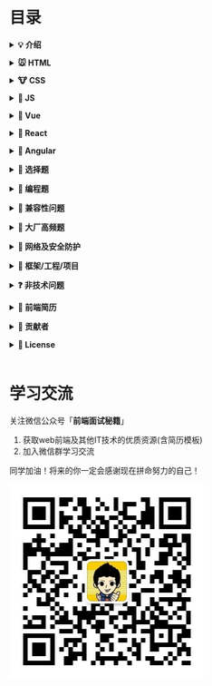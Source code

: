 # 目录

<b><details><summary>💡 介绍</summary></b>

1、本仓库是面向web前端开发者准备面试使用；知识在于积累，切勿刷题作面霸！

2、建议阅读

- [写给前端面试者](https://github.com/amfe/article/issues/5)

🙏 仓库将持续更新，欢迎 <b>Star</b>，如有内容错误或改进意见，欢迎 issue 或 pr。

</details>

<b><details><summary>🐭 HTML</summary></b>

- [详情](./content/HTML.md)
- [浏览器](./content/浏览器.md)

</details>

<b><details><summary>🐮 CSS</summary></b>

- [详情](./content/CSS.md)

</details>

<b><details><summary>🐯 JS</summary></b>

- [js 基础](./content/js/js.md)
- [es6](./content/js/es6.md)
- [jquery](./content/js/jquery.md)
- [node](./content/js/node.md)
- [Ajax](./content/js/Ajax.md)

</details>

<b><details><summary>🐰 Vue</summary></b>

- [vue-cli](./content/vue/vue-cli.md)
- [vue.js](./content/vue/vue.md)
- [vue-router](./content/vue/vue-router.md)
- [vuex](./content/vue/vuex.md)
- [MVVM 设计模式](./content/vue/MVVM.md)

</details>

<b><details><summary>🐉 React</summary></b>

- [详情](./content/React.md)

</details>

<b><details><summary>🐍 Angular</summary></b>

- [详情](./content/Angular.md)

</details>

<b><details><summary>🐎 选择题</summary></b>

- [详情](./content/选择题/js.md)

</details>

<b><details><summary>🐐 编程题</summary></b>

- [js 基础](./content/编程题/js.md)
- [js 原型](./content/编程题/prototype.md)
- [es6](./content/编程题/es6.md)
- [变量提升](./content/编程题/变量提升.md)

</details>

<b><details><summary>🙊 兼容性问题</summary></b>

- [详情](./content/兼容性问题.md)

</details>

<b><details><summary>🐔 大厂高频题</summary></b>

- [详情](./content/大厂高频题.md)

</details>

<b><details><summary>🐶 网络及安全防护</summary></b>

- [详情](./content/网络及安全防护.md)

</details>

<b><details><summary>🐷 框架/工程/项目</summary></b>

- [详情](./content/框架工程项目.md)

</details>

<b><details><summary>❓ 非技术问题</summary></b>

- [常问的非技术问题](./content/非技术问题/非技术问题.md)
- [面试技巧及注意事项](./content/非技术问题/面试技巧及注意事项.md)
- [谈钱不伤感情，如何在面试中争取高薪](./content/非技术问题/谈钱不伤感情，如何在面试中争取高薪.md)

</details>

<b><details><summary>📝 前端简历</summary></b>

- [如何写好前端简历](./content/简历/如何写好前端简历.md)
- [获取简历模板](./content/简历/获取简历模板.md)

</details>

<b><details><summary>👬 贡献者</summary></b>

按照本仓库收集时间排序，如有侵权请联系删除

- CSDN-[手掌日月摘星辰](https://blog.csdn.net/qq_34543438/article/category/6943844)
- 简书-[Hebborn_hb](https://www.jianshu.com/p/bc764e15d2a8)
- Github-[ravencrown](https://github.com/ravencrown/web-interview)
- Github-[yygmind](https://github.com/Advanced-Frontend/Daily-Interview-Question)
- 简书-[E 刘大仁](https://www.jianshu.com/p/5285bdc834c6)
- CSDN-[刘志祥](https://blog.csdn.net/salmonellavaccine/article/details/47443007)
- Github-[woai3c](https://github.com/woai3c/Front-end-basic-knowledge)

</details>

<b><details><summary>📜 License</summary></b>

本仓库遵循 [MIT 协议](LICENSE)，转载请注明出处。

</details>

<br/>

<!-- # 本周经典（每周日更新）

繁忙的一周又过去了，这几道题你看了吗？


<br/> -->

# 学习交流

关注微信公众号「**前端面试秘籍**」

1. 获取web前端及其他IT技术的优质资源(含简历模板)
2. 加入微信群学习交流

同学加油！将来的你一定会感谢现在拼命努力的自己！

![二维码](./images/qrcode_001.jpg)

